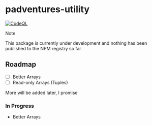 # padventures-utility

[![CodeQL](https://github.com/PAdventures/padventures-utility/actions/workflows/codeql.yml/badge.svg)](https://github.com/PAdventures/padventures-utility/actions/workflows/codeql.yml)

> [!NOTE]
> This package is currently under development and nothing has been published to the NPM registry so far

## Roadmap

- [ ] Better Arrays
- [ ] Read-only Arrays (Tuples)

More will be added later, I promise

### In Progress
- Better Arrays
